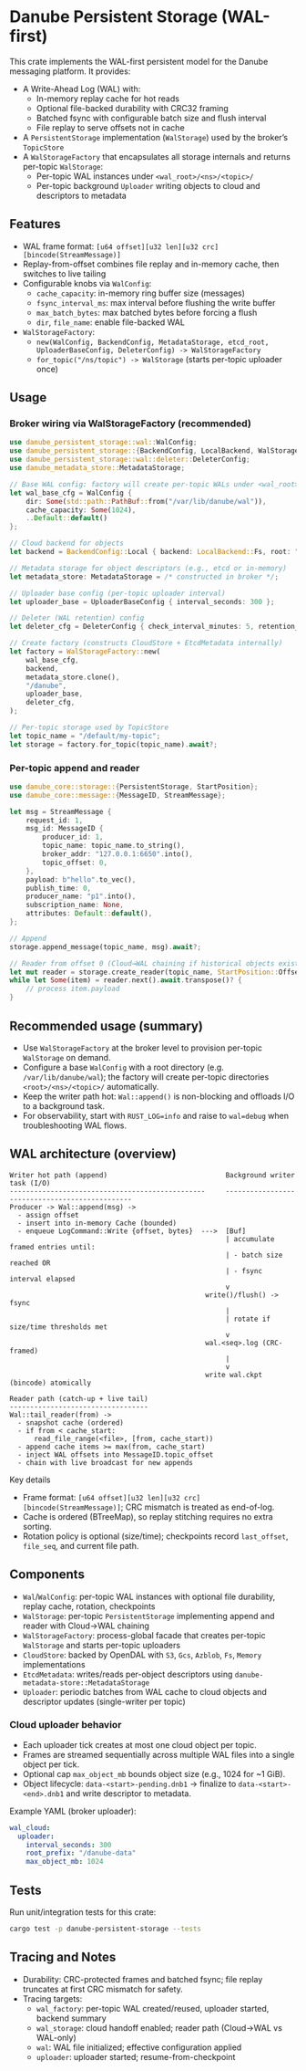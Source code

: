 # Danube Persistent Storage (WAL-first)

This crate implements the WAL-first persistent model for the Danube messaging platform. It provides:

- A Write-Ahead Log (WAL) with:
  - In-memory replay cache for hot reads
  - Optional file-backed durability with CRC32 framing
  - Batched fsync with configurable batch size and flush interval
  - File replay to serve offsets not in cache
- A `PersistentStorage` implementation (`WalStorage`) used by the broker’s `TopicStore`
- A `WalStorageFactory` that encapsulates all storage internals and returns per-topic `WalStorage`:
  - Per-topic WAL instances under `<wal_root>/<ns>/<topic>/`
  - Per-topic background `Uploader` writing objects to cloud and descriptors to metadata

## Features

- WAL frame format: `[u64 offset][u32 len][u32 crc][bincode(StreamMessage)]`
- Replay-from-offset combines file replay and in-memory cache, then switches to live tailing
- Configurable knobs via `WalConfig`:
  - `cache_capacity`: in-memory ring buffer size (messages)
  - `fsync_interval_ms`: max interval before flushing the write buffer
  - `max_batch_bytes`: max batched bytes before forcing a flush
  - `dir`, `file_name`: enable file-backed WAL
- `WalStorageFactory`:
  - `new(WalConfig, BackendConfig, MetadataStorage, etcd_root, UploaderBaseConfig, DeleterConfig) -> WalStorageFactory`
  - `for_topic("/ns/topic") -> WalStorage` (starts per-topic uploader once)

## Usage

### Broker wiring via WalStorageFactory (recommended)

```rust
use danube_persistent_storage::wal::WalConfig;
use danube_persistent_storage::{BackendConfig, LocalBackend, WalStorageFactory, UploaderBaseConfig};
use danube_persistent_storage::wal::deleter::DeleterConfig;
use danube_metadata_store::MetadataStorage;

// Base WAL config: factory will create per-topic WALs under <wal_root>/<ns>/<topic>/
let wal_base_cfg = WalConfig {
    dir: Some(std::path::PathBuf::from("/var/lib/danube/wal")),
    cache_capacity: Some(1024),
    ..Default::default()
};

// Cloud backend for objects
let backend = BackendConfig::Local { backend: LocalBackend::Fs, root: "/tmp/danube-cloud".to_string() };

// Metadata storage for object descriptors (e.g., etcd or in-memory)
let metadata_store: MetadataStorage = /* constructed in broker */;

// Uploader base config (per-topic uploader interval)
let uploader_base = UploaderBaseConfig { interval_seconds: 300 };

// Deleter (WAL retention) config
let deleter_cfg = DeleterConfig { check_interval_minutes: 5, retention_time_minutes: None, retention_size_mb: None };

// Create factory (constructs CloudStore + EtcdMetadata internally)
let factory = WalStorageFactory::new(
    wal_base_cfg,
    backend,
    metadata_store.clone(),
    "/danube",
    uploader_base,
    deleter_cfg,
);

// Per-topic storage used by TopicStore
let topic_name = "/default/my-topic";
let storage = factory.for_topic(topic_name).await?;
```

### Per-topic append and reader

```rust
use danube_core::storage::{PersistentStorage, StartPosition};
use danube_core::message::{MessageID, StreamMessage};

let msg = StreamMessage {
    request_id: 1,
    msg_id: MessageID {
        producer_id: 1,
        topic_name: topic_name.to_string(),
        broker_addr: "127.0.0.1:6650".into(),
        topic_offset: 0,
    },
    payload: b"hello".to_vec(),
    publish_time: 0,
    producer_name: "p1".into(),
    subscription_name: None,
    attributes: Default::default(),
};

// Append
storage.append_message(topic_name, msg).await?;

// Reader from offset 0 (Cloud→WAL chaining if historical objects exist)
let mut reader = storage.create_reader(topic_name, StartPosition::Offset(0)).await?;
while let Some(item) = reader.next().await.transpose()? {
    // process item.payload
}
```

## Recommended usage (summary)

- Use `WalStorageFactory` at the broker level to provision per-topic `WalStorage` on demand.
- Configure a base `WalConfig` with a root directory (e.g. `/var/lib/danube/wal`); the factory will create
  per-topic directories `<root>/<ns>/<topic>/` automatically.
- Keep the writer path hot: `Wal::append()` is non-blocking and offloads I/O to a background task.
- For observability, start with `RUST_LOG=info` and raise to `wal=debug` when troubleshooting WAL flows.

## WAL architecture (overview)

```
Writer hot path (append)                             Background writer task (I/O)
------------------------------------------------     -----------------------------------------------
Producer -> Wal::append(msg) ->
  - assign offset
  - insert into in-memory Cache (bounded)
  - enqueue LogCommand::Write {offset, bytes}  --->  [Buf]
                                                     | accumulate framed entries until:
                                                     | - batch size reached OR
                                                     | - fsync interval elapsed
                                                     v
                                                write()/flush() -> fsync
                                                     |
                                                     | rotate if size/time thresholds met
                                                     v
                                                wal.<seq>.log (CRC-framed)
                                                     |
                                                     v
                                                write wal.ckpt (bincode) atomically
```

```
Reader path (catch-up + live tail)
----------------------------------
Wal::tail_reader(from) ->
  - snapshot cache (ordered)
  - if from < cache_start:
      read_file_range(<file>, [from, cache_start))
  - append cache items >= max(from, cache_start)
  - inject WAL offsets into MessageID.topic_offset
  - chain with live broadcast for new appends
```

Key details
- Frame format: `[u64 offset][u32 len][u32 crc][bincode(StreamMessage)]`; CRC mismatch is treated as end-of-log.
- Cache is ordered (BTreeMap), so replay stitching requires no extra sorting.
- Rotation policy is optional (size/time); checkpoints record `last_offset`, `file_seq`, and current file path.

## Components

- `Wal`/`WalConfig`: per-topic WAL instances with optional file durability, replay cache, rotation, checkpoints
- `WalStorage`: per-topic `PersistentStorage` implementing append and reader with Cloud→WAL chaining
- `WalStorageFactory`: process-global facade that creates per-topic `WalStorage` and starts per-topic uploaders
- `CloudStore`: backed by OpenDAL with `S3`, `Gcs`, `Azblob`, `Fs`, `Memory` implementations
- `EtcdMetadata`: writes/reads per-object descriptors using `danube-metadata-store::MetadataStorage`
- `Uploader`: periodic batches from WAL cache to cloud objects and descriptor updates (single-writer per topic)

### Cloud uploader behavior

- Each uploader tick creates at most one cloud object per topic.
- Frames are streamed sequentially across multiple WAL files into a single object per tick.
- Optional cap `max_object_mb` bounds object size (e.g., 1024 for ~1 GiB).
- Object lifecycle: `data-<start>-pending.dnb1` → finalize to `data-<start>-<end>.dnb1` and write descriptor to metadata.

Example YAML (broker uploader):

```yaml
wal_cloud:
  uploader:
    interval_seconds: 300
    root_prefix: "/danube-data"
    max_object_mb: 1024
```

## Tests

Run unit/integration tests for this crate:

```bash
cargo test -p danube-persistent-storage --tests
```

## Tracing and Notes

- Durability: CRC-protected frames and batched fsync; file replay truncates at first CRC mismatch for safety.
- Tracing targets:
  - `wal_factory`: per-topic WAL created/reused, uploader started, backend summary
  - `wal_storage`: cloud handoff enabled; reader path (Cloud→WAL vs WAL-only)
  - `wal`: WAL file initialized; effective configuration applied
  - `uploader`: uploader started; resume-from-checkpoint
